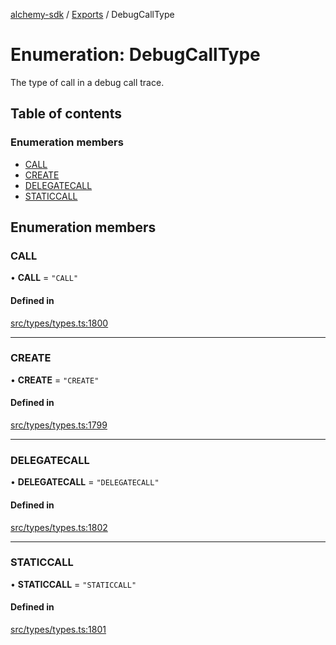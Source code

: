 [alchemy-sdk](../README.md) / [Exports](../modules.md) / DebugCallType

# Enumeration: DebugCallType

The type of call in a debug call trace.

## Table of contents

### Enumeration members

- [CALL](DebugCallType.md#call)
- [CREATE](DebugCallType.md#create)
- [DELEGATECALL](DebugCallType.md#delegatecall)
- [STATICCALL](DebugCallType.md#staticcall)

## Enumeration members

### CALL

• **CALL** = `"CALL"`

#### Defined in

[src/types/types.ts:1800](https://github.com/alchemyplatform/alchemy-sdk-js/blob/bed7d71/src/types/types.ts#L1800)

___

### CREATE

• **CREATE** = `"CREATE"`

#### Defined in

[src/types/types.ts:1799](https://github.com/alchemyplatform/alchemy-sdk-js/blob/bed7d71/src/types/types.ts#L1799)

___

### DELEGATECALL

• **DELEGATECALL** = `"DELEGATECALL"`

#### Defined in

[src/types/types.ts:1802](https://github.com/alchemyplatform/alchemy-sdk-js/blob/bed7d71/src/types/types.ts#L1802)

___

### STATICCALL

• **STATICCALL** = `"STATICCALL"`

#### Defined in

[src/types/types.ts:1801](https://github.com/alchemyplatform/alchemy-sdk-js/blob/bed7d71/src/types/types.ts#L1801)
